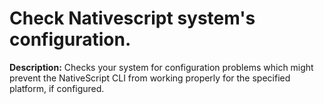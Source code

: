 # Check Nativescript system's configuration.

**Description:** Checks your system for configuration problems which might prevent the NativeScript CLI from working properly for the specified platform, if configured.

